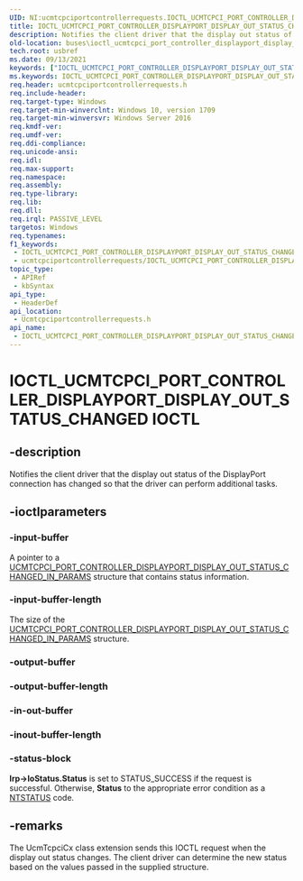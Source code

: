 ```yaml
---
UID: NI:ucmtcpciportcontrollerrequests.IOCTL_UCMTCPCI_PORT_CONTROLLER_DISPLAYPORT_DISPLAY_OUT_STATUS_CHANGED
title: IOCTL_UCMTCPCI_PORT_CONTROLLER_DISPLAYPORT_DISPLAY_OUT_STATUS_CHANGED (ucmtcpciportcontrollerrequests.h)
description: Notifies the client driver that the display out status of the DisplayPort connection has changed so that the driver can perform additional tasks.
old-location: buses\ioctl_ucmtcpci_port_controller_displayport_display_out_status_changed.htm
tech.root: usbref
ms.date: 09/13/2021
keywords: ["IOCTL_UCMTCPCI_PORT_CONTROLLER_DISPLAYPORT_DISPLAY_OUT_STATUS_CHANGED IOCTL"]
ms.keywords: IOCTL_UCMTCPCI_PORT_CONTROLLER_DISPLAYPORT_DISPLAY_OUT_STATUS_CHANGED, IOCTL_UCMTCPCI_PORT_CONTROLLER_DISPLAYPORT_DISPLAY_OUT_STATUS_CHANGED control, IOCTL_UCMTCPCI_PORT_CONTROLLER_DISPLAYPORT_DISPLAY_OUT_STATUS_CHANGED control code [Buses], buses.ioctl_ucmtcpci_port_controller_displayport_display_out_status_changed, ucmtcpciportcontrollerrequests/IOCTL_UCMTCPCI_PORT_CONTROLLER_DISPLAYPORT_DISPLAY_OUT_STATUS_CHANGED
req.header: ucmtcpciportcontrollerrequests.h
req.include-header: 
req.target-type: Windows
req.target-min-winverclnt: Windows 10, version 1709
req.target-min-winversvr: Windows Server 2016
req.kmdf-ver: 
req.umdf-ver: 
req.ddi-compliance: 
req.unicode-ansi: 
req.idl: 
req.max-support: 
req.namespace: 
req.assembly: 
req.type-library: 
req.lib: 
req.dll: 
req.irql: PASSIVE_LEVEL
targetos: Windows
req.typenames: 
f1_keywords:
 - IOCTL_UCMTCPCI_PORT_CONTROLLER_DISPLAYPORT_DISPLAY_OUT_STATUS_CHANGED
 - ucmtcpciportcontrollerrequests/IOCTL_UCMTCPCI_PORT_CONTROLLER_DISPLAYPORT_DISPLAY_OUT_STATUS_CHANGED
topic_type:
 - APIRef
 - kbSyntax
api_type:
 - HeaderDef
api_location:
 - Ucmtcpciportcontrollerrequests.h
api_name:
 - IOCTL_UCMTCPCI_PORT_CONTROLLER_DISPLAYPORT_DISPLAY_OUT_STATUS_CHANGED
---
```


# IOCTL_UCMTCPCI_PORT_CONTROLLER_DISPLAYPORT_DISPLAY_OUT_STATUS_CHANGED IOCTL

## -description

 Notifies the client driver that the display out status of the DisplayPort connection has changed so that the driver can perform additional tasks.

## -ioctlparameters

### -input-buffer

A pointer to a [UCMTCPCI_PORT_CONTROLLER_DISPLAYPORT_DISPLAY_OUT_STATUS_CHANGED_IN_PARAMS](/windows-hardware/drivers/ddi/ucmtcpciportcontrollerrequests/ns-ucmtcpciportcontrollerrequests-_ucmtcpci_port_controller_displayport_display_out_status_changed_in_params) structure that contains status information.

### -input-buffer-length

The size of the [UCMTCPCI_PORT_CONTROLLER_DISPLAYPORT_DISPLAY_OUT_STATUS_CHANGED_IN_PARAMS](/windows-hardware/drivers/ddi/ucmtcpciportcontrollerrequests/ns-ucmtcpciportcontrollerrequests-_ucmtcpci_port_controller_displayport_display_out_status_changed_in_params) structure.

### -output-buffer

### -output-buffer-length

### -in-out-buffer

### -inout-buffer-length

### -status-block

**Irp->IoStatus.Status** is set to STATUS_SUCCESS if the request is successful. Otherwise, **Status** to the appropriate error condition as a [NTSTATUS](/windows-hardware/drivers/kernel/ntstatus-values) code.

## -remarks

The UcmTcpciCx class extension sends this IOCTL request when the display out status changes. The client driver can determine the new status based on the values passed in the supplied structure.
